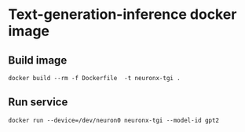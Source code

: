 # Text-generation-inference docker image

## Build image

```
docker build --rm -f Dockerfile  -t neuronx-tgi .
```

## Run service

```
docker run --device=/dev/neuron0 neuronx-tgi --model-id gpt2
```
